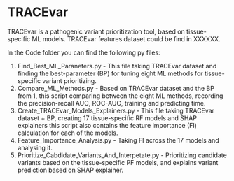 # TRACEvar
TRACEvar is a pathogenic variant prioritization tool, based on tissue-specific ML models.
TRACEvar features dataset could be find in XXXXXX.

In the Code folder you can find the following py files:

1. Find_Best_ML_Paraneters.py - This file taking TRACEvar dataset and finding the best-parameter (BP) for tuning eight ML methods for tissue-specific variant prioritizing.
2. Compare_ML_Methods.py - Based on TRACEvar dataset and the BP from 1, this script comparing between the eight ML methods, recording the precision-recall AUC, ROC-AUC, training and predicting time. 
3. Create_TRACEvar_Models_Explainers.py - This file taking TRACEvar dataset + BP, creating 17 tissue-specific RF models and SHAP explainers this script also contains the feature importance (FI) calculation for each of the models.
4. Feature_Importance_Analysis.py - Taking FI across the 17 models and analysing it. 
5. Prioritize_Cabdidate_Variants_And_Interpetate.py - Prioritizing candidate variants based on the tissue-specific PF models, and explains variant prediction based on SHAP explainer. 
